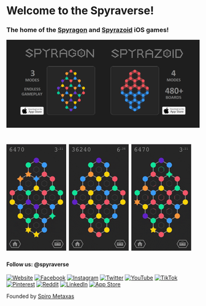 # Welcome to the Spyraverse!
### The home of the [Spyragon](https://apps.apple.com/us/app/spyragon/id1584715775) and [Spyrazoid](https://apps.apple.com/us/app/spyrazoid/id1585455563) iOS games!

![Spyraverse Games: Spyragon and Spyrazoid](GithubBanner_Final.png?raw=true)

<h1>
	<img width="31%" src="demo3.gif">
	<img width="31%" src="demo2.gif">
	<img width="31%" src="demo1.gif">
</h1>

#### Follow us: **@spyraverse**

[![Website](https://img.shields.io/badge/website-000000.svg?&style=for-the-badge&logo=About.me&logoColor=white&color=1e1e1e)](https://spyraverse.com/)
[![Facebook](https://img.shields.io/badge/Facebook-1877F2?style=for-the-badge&logo=facebook&logoColor=white)](https://www.facebook.com/spyraverse)
[![Instagram](https://img.shields.io/badge/Instagram-E4405F?style=for-the-badge&logo=instagram&logoColor=white)](https://www.instagram.com/spyraverse/)
[![Twitter](https://img.shields.io/badge/Twitter-1DA1F2?style=for-the-badge&logo=twitter&logoColor=white)](https://twitter.com/spyraverse)
[![YouTube](https://img.shields.io/badge/YouTube-FF0000?style=for-the-badge&logo=youtube&logoColor=white)](https://www.youtube.com/@spyraverse)
[![TikTok](https://img.shields.io/badge/TikTok-000000?style=for-the-badge&logo=tiktok&logoColor=white)](https://www.tiktok.com/@spyraverse)
[![Pinterest](https://img.shields.io/badge/Pinterest-%23E60023.svg?&style=for-the-badge&logo=Pinterest&logoColor=white)](https://www.pinterest.com/spyraverse/)
[![Reddit](https://img.shields.io/badge/Reddit-FF4500?style=for-the-badge&logo=reddit&logoColor=white)](https://www.reddit.com/user/spyraverse/)
[![LinkedIn](https://img.shields.io/badge/LinkedIn-0077B5?style=for-the-badge&logo=linkedin&logoColor=white)](https://www.linkedin.com/company/spyraverse/)
[![App Store](https://img.shields.io/badge/App_Store-0D96F6?style=for-the-badge&logo=app-store&logoColor=white&color=346beb)](https://apps.apple.com/us/developer/spiro-metaxas/id1584716227)

Founded by [Spiro Metaxas](https://spirometaxas.com/)
